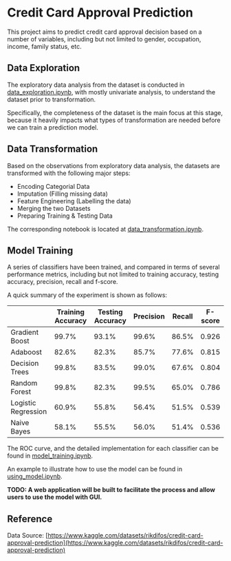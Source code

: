 # Credit Card Approval Prediction

This project aims to predict credit card approval decision based on a number of variables, including but not limited to gender, occupation, income, family status, etc.

## Data Exploration
The exploratory data analysis from the dataset is conducted in [data_exploration.ipynb](data_exploration.ipynb), with mostly univariate analysis, to understand the dataset prior to transformation.

Specifically, the completeness of the dataset is the main focus at this stage, because it heavily impacts what types of transformation are needed before we can train a prediction model.

## Data Transformation
Based on the observations from exploratory data analysis, the datasets are transformed with the following major steps:
- Encoding Categorial Data
- Imputation (Filling missing data)
- Feature Engineering (Labelling the data)
- Merging the two Datasets
- Preparing Training & Testing Data

The corresponding notebook is located at [data_transformation.ipynb](data_transformation.ipynb).

## Model Training
A series of classifiers have been trained, and compared in terms of several performance metrics, including but not limited to training accuracy, testing accuracy, precision, recall and f-score.

A quick summary of the experiment is shown as follows:

| | Training Accuracy | Testing Accuracy | Precision | Recall | F-score |
|-|---|----|----|----|----|
| Gradient Boost | 99.7% | 93.1% | 99.6% | 86.5% | 0.926 |
|Adaboost | 82.6% | 82.3% | 85.7% | 77.6% | 0.815|
|Decision Trees | 99.8% | 83.5% | 99.0% | 67.6% | 0.804|
|Random Forest | 99.8% | 82.3% | 99.5% | 65.0% | 0.786|
| Logistic Regression | 60.9% | 55.8% | 56.4% | 51.5%| 0.539|
|Naive Bayes | 58.1% | 55.5% | 56.0% | 51.4% | 0.536 |

The ROC curve, and the detailed implementation for each classifier can be found in [model_training.ipynb](model_training.ipynb).

An example to illustrate how to use the model can be found in [using_model.ipynb](/using_model.ipynb).

**TODO: A web application will be built to facilitate the process and allow users to use the model with GUI.**

## Reference
Data Source: [https://www.kaggle.com/datasets/rikdifos/credit-card-approval-prediction](https://www.kaggle.com/datasets/rikdifos/credit-card-approval-prediction)
